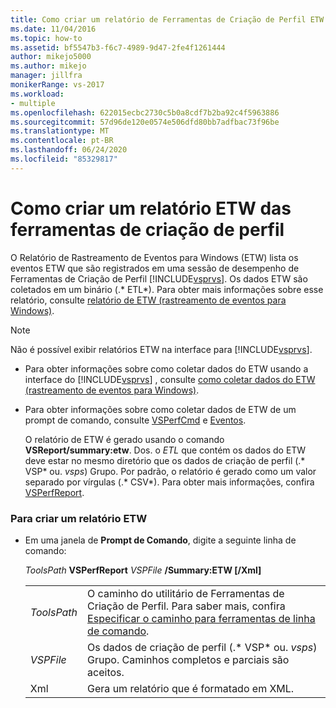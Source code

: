 ```yaml
---
title: Como criar um relatório de Ferramentas de Criação de Perfil ETW | Microsoft Docs
ms.date: 11/04/2016
ms.topic: how-to
ms.assetid: bf5547b3-f6c7-4989-9d47-2fe4f1261444
author: mikejo5000
ms.author: mikejo
manager: jillfra
monikerRange: vs-2017
ms.workload:
- multiple
ms.openlocfilehash: 622015ecbc2730c5b0a8cdf7b2ba92c4f5963886
ms.sourcegitcommit: 57d96de120e0574e506dfd80bb7adfbac73f96be
ms.translationtype: MT
ms.contentlocale: pt-BR
ms.lasthandoff: 06/24/2020
ms.locfileid: "85329817"
---
```

# <a name="how-to-create-a-profiling-tools-etw-report"></a>Como criar um relatório ETW das ferramentas de criação de perfil
O Relatório de Rastreamento de Eventos para Windows (ETW) lista os eventos ETW que são registrados em uma sessão de desempenho de Ferramentas de Criação de Perfil [!INCLUDE[vsprvs](../code-quality/includes/vsprvs_md.md)]. Os dados ETW são coletados em um binário (.* ETL*). Para obter mais informações sobre esse relatório, consulte [relatório de ETW (rastreamento de eventos para Windows)](../profiling/event-tracing-for-windows-etw-report.md).

> [!NOTE]
> Não é possível exibir relatórios ETW na interface para [!INCLUDE[vsprvs](../code-quality/includes/vsprvs_md.md)].

- Para obter informações sobre como coletar dados do ETW usando a interface do [!INCLUDE[vsprvs](../code-quality/includes/vsprvs_md.md)] , consulte [como coletar dados do ETW (rastreamento de eventos para Windows)](../profiling/how-to-collect-event-tracing-for-windows-etw-data.md).

- Para obter informações sobre como coletar dados de ETW de um prompt de comando, consulte [VSPerfCmd](../profiling/vsperfcmd.md) e [Eventos](../profiling/events-vsperfcmd.md).

  O relatório de ETW é gerado usando o comando **VSReport/summary:etw**. Dos. o *ETL* que contém os dados do ETW deve estar no mesmo diretório que os dados de criação de perfil (.* VSP* ou. *vsps*) Grupo. Por padrão, o relatório é gerado como um valor separado por vírgulas (.* CSV*). Para obter mais informações, confira [VSPerfReport](../profiling/vsperfreport.md).

### <a name="to-generate-an-etw-report"></a>Para criar um relatório ETW

- Em uma janela de **Prompt de Comando**, digite a seguinte linha de comando:

     *ToolsPath* **VSPerfReport** *VSPFile*  **/Summary:ETW [/Xml]**

    |||
    |-|-|
    |*ToolsPath*|O caminho do utilitário de Ferramentas de Criação de Perfil. Para saber mais, confira [Especificar o caminho para ferramentas de linha de comando](../profiling/specifying-the-path-to-profiling-tools-command-line-tools.md).|
    |*VSPFile*|Os dados de criação de perfil (.* VSP* ou. *vsps*) Grupo. Caminhos completos e parciais são aceitos.|
    |Xml|Gera um relatório que é formatado em XML.|
